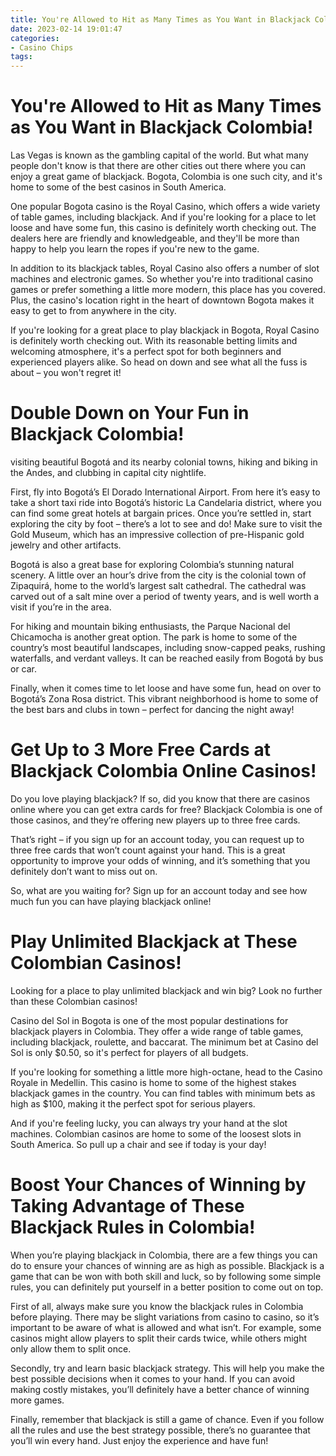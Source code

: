 ```yaml
---
title: You're Allowed to Hit as Many Times as You Want in Blackjack Colombia!
date: 2023-02-14 19:01:47
categories:
- Casino Chips
tags:
---
```



#  You're Allowed to Hit as Many Times as You Want in Blackjack Colombia!

Las Vegas is known as the gambling capital of the world. But what many people don't know is that there are other cities out there where you can enjoy a great game of blackjack. Bogota, Colombia is one such city, and it's home to some of the best casinos in South America.

One popular Bogota casino is the Royal Casino, which offers a wide variety of table games, including blackjack. And if you're looking for a place to let loose and have some fun, this casino is definitely worth checking out. The dealers here are friendly and knowledgeable, and they'll be more than happy to help you learn the ropes if you're new to the game.

In addition to its blackjack tables, Royal Casino also offers a number of slot machines and electronic games. So whether you're into traditional casino games or prefer something a little more modern, this place has you covered. Plus, the casino's location right in the heart of downtown Bogota makes it easy to get to from anywhere in the city.

If you're looking for a great place to play blackjack in Bogota, Royal Casino is definitely worth checking out. With its reasonable betting limits and welcoming atmosphere, it's a perfect spot for both beginners and experienced players alike. So head on down and see what all the fuss is about – you won't regret it!

#  Double Down on Your Fun in Blackjack Colombia!

 visiting beautiful Bogotá and its nearby colonial towns, hiking and biking in the Andes, and clubbing in capital city nightlife.

First, fly into Bogotá’s El Dorado International Airport. From here it’s easy to take a short taxi ride into Bogotá’s historic La Candelaria district, where you can find some great hotels at bargain prices. Once you’re settled in, start exploring the city by foot – there’s a lot to see and do! Make sure to visit the Gold Museum, which has an impressive collection of pre-Hispanic gold jewelry and other artifacts.

Bogotá is also a great base for exploring Colombia’s stunning natural scenery. A little over an hour’s drive from the city is the colonial town of Zipaquirá, home to the world’s largest salt cathedral. The cathedral was carved out of a salt mine over a period of twenty years, and is well worth a visit if you’re in the area.

For hiking and mountain biking enthusiasts, the Parque Nacional del Chicamocha is another great option. The park is home to some of the country’s most beautiful landscapes, including snow-capped peaks, rushing waterfalls, and verdant valleys. It can be reached easily from Bogotá by bus or car.

Finally, when it comes time to let loose and have some fun, head on over to Bogotá’s Zona Rosa district. This vibrant neighborhood is home to some of the best bars and clubs in town – perfect for dancing the night away!

#  Get Up to 3 More Free Cards at Blackjack Colombia Online Casinos!

Do you love playing blackjack? If so, did you know that there are casinos online where you can get extra cards for free? Blackjack Colombia is one of those casinos, and they’re offering new players up to three free cards.

That’s right – if you sign up for an account today, you can request up to three free cards that won’t count against your hand. This is a great opportunity to improve your odds of winning, and it’s something that you definitely don’t want to miss out on.

So, what are you waiting for? Sign up for an account today and see how much fun you can have playing blackjack online!

#  Play Unlimited Blackjack at These Colombian Casinos!

Looking for a place to play unlimited blackjack and win big? Look no further than these Colombian casinos!

Casino del Sol in Bogota is one of the most popular destinations for blackjack players in Colombia. They offer a wide range of table games, including blackjack, roulette, and baccarat. The minimum bet at Casino del Sol is only $0.50, so it's perfect for players of all budgets.

If you're looking for something a little more high-octane, head to the Casino Royale in Medellin. This casino is home to some of the highest stakes blackjack games in the country. You can find tables with minimum bets as high as $100, making it the perfect spot for serious players.

And if you're feeling lucky, you can always try your hand at the slot machines. Colombian casinos are home to some of the loosest slots in South America. So pull up a chair and see if today is your day!

#  Boost Your Chances of Winning by Taking Advantage of These Blackjack Rules in Colombia!

When you’re playing blackjack in Colombia, there are a few things you can do to ensure your chances of winning are as high as possible. Blackjack is a game that can be won with both skill and luck, so by following some simple rules, you can definitely put yourself in a better position to come out on top.

First of all, always make sure you know the blackjack rules in Colombia before playing. There may be slight variations from casino to casino, so it’s important to be aware of what is allowed and what isn’t. For example, some casinos might allow players to split their cards twice, while others might only allow them to split once.

Secondly, try and learn basic blackjack strategy. This will help you make the best possible decisions when it comes to your hand. If you can avoid making costly mistakes, you’ll definitely have a better chance of winning more games.

Finally, remember that blackjack is still a game of chance. Even if you follow all the rules and use the best strategy possible, there’s no guarantee that you’ll win every hand. Just enjoy the experience and have fun!